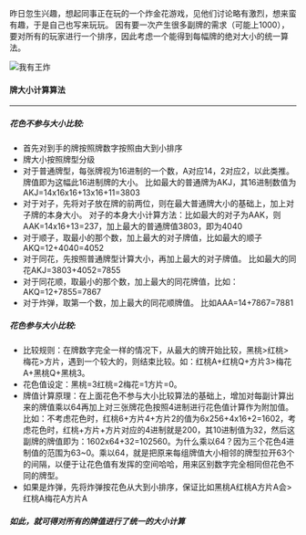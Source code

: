 昨日忽生兴趣，想起同事正在玩的一个炸金花游戏，见他们讨论略有激烈，想来蛮有趣，于是自己也写来玩玩。
因有要一次产生很多副牌的需求（可能上1000），要对所有的玩家进行一个排序，因此考虑一个能得到每幅牌的绝对大小的统一算法。

![我有王炸](http://upload-images.jianshu.io/upload_images/2018741-53bf8bb37d98a6f4.jpeg?imageMogr2/auto-orient/strip%7CimageView2/2/w/1240)

#### 牌大小计算算法
---------------------------------
##### 花色不参与大小比较:
- 首先对到手的牌按照牌数字按照由大到小排序
- 牌大小按照牌型分级
- 对于普通牌型，每张牌视为16进制的一个数，A对应14，2对应2，以此类推。牌值即为这幅此16进制牌的大小。
    比如最大的普通牌为AKJ，其16进制数值为AKJ=14x16x16+13x16+11=3803
- 对于对子，先将对子放在牌的前两位，则在最大普通牌大小的基础上，加上对子牌的本身大小。 对子的本身大小计算方法：比如最大的对子为AAK，则AAK=14x16+13=237，加上最大的普通牌值3803，即为4040
- 对于顺子，取最小的那个数，加上最大的对子牌值，比如最大的顺子AKQ=12+4040=4052
- 对于同花，先按照普通牌型计算大小，再加上最大的对子牌值。
    比如最大的同花AKJ=3803+4052=7855
- 对于同花顺，取最小的那个数，加上最大的同花牌值，比如：
  AKQ=12+7855=7867
- 对于炸弹，取第一个数，加上最大的同花顺牌值。
    比如AAA=14+7867=7881
 
##### 花色参与大小比较:
- 比较规则：在牌数字完全一样的情况下，从最大的牌开始比较，黑桃>红桃>梅花>方片，遇到一个较大的，则结束比较。如：红桃A+红桃Q+方片3>梅花A+黑桃Q+黑桃3。
- 花色值设定：黑桃=3红桃=2梅花=1方片=0。
- 牌值计算原理：在上面花色不参与大小比较算法的基础上，增加对每副计算出来的牌值乘以64再加上对三张牌花色按照4进制进行花色值计算作为附加值。比如：不考虑花色时，红桃6+方片4+方片2的值为6x256+4x16+2=1602，考虑花色时，红桃+方片+方片对应的4进制就是200，其10进制值为32，然后这副牌的牌值即为：1602x64+32=102560。为什么乘以64？因为三个花色4进制值的范围为63~0。乘以64，就是把原来每组牌值大小相邻的牌型拉开63个的间隔，以便于让花色值有发挥的空间哈哈，用来区别数字完全相同但花色不同的牌型。
- 如果是炸弹，先将炸弹按花色从大到小排序，保证比如黑桃A红桃A方片A会>红桃A梅花A方片A

##### 如此，就可得对所有的牌值进行了统一的大小计算